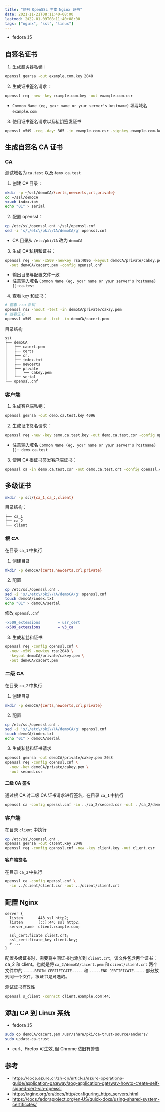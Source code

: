 ```yaml
---
title: "使用 OpenSSL 生成 Nginx 证书"
date: 2021-11-21T08:11:40+08:00
lastmod: 2022-01-09T08:11:40+08:00
tags: ["nginx", "ssl", "linux"]
---
```


- fedora 35

## 自签名证书

1. 生成服务器私钥：
```bash
openssl genrsa -out example.com.key 2048
```

2. 生成证书签名请求：
```bash
openssl req -new -key example.com.key -out example.com.csr
```
- `Common Name (eg, your name or your server's hostname)` 填写域名 `example.com`

3. 使用证书签名请求以及私钥签发证书
```bash
openssl x509 -req -days 365 -in example.com.csr -signkey example.com.key -out example.com.crt
```

## 生成自签名 CA 证书

### CA

测试域名为 `ca.test` 以及 `demo.ca.test`

1. 创建 CA 目录：

```bash
mkdir -p ~/ssl/demoCA/{certs,newcerts,crl,private}
cd ~/ssl/demoCA
touch index.txt
echo "01" > serial
```

2. 配置 openssl：

```bash
cp /etc/ssl/openssl.cnf ~/ssl/openssl.cnf
sed -i 's/\/etc\/pki\/CA/demoCA/g' openssl.cnf
```
- CA 目录从 `/etc/pki/CA` 改为 `demoCA`

3. 生成 CA 私钥和证书：

```bash
openssl req -new -x509 -newkey rsa:4096 -keyout demoCA/private/cakey.pem \
  -out demoCA/cacert.pem -config openssl.cnf
```
- 输出目录与配置文件一致
- 注意输入域名 `Common Name (eg, your name or your server's hostname) []:ca.test`

4. 查看 key 和证书：

```bash
# 查看 rsa 私钥
openssl rsa -noout -text -in demoCA/private/cakey.pem
# 查看证书
openssl x509 -noout -text -in demoCA/cacert.pem
```

目录结构

```
ssl
├── demoCA
│   ├── cacert.pem
│   ├── certs
│   ├── crl
│   ├── index.txt
│   ├── newcerts
│   ├── private
│   │   └── cakey.pem
│   └── serial
└── openssl.cnf
```

### 客户端

1. 生成客户端私钥：
```bash
openssl genrsa -out demo.ca.test.key 4096
```

2. 生成证书签名请求：
```bash
openssl req -new -key demo.ca.test.key -out demo.ca.test.csr -config openssl.cnf
```
- 注意输入域名 `Common Name (eg, your name or your server's hostname) []: demo.ca.test`

3. 使用 CA 根证书签发客户端证书：
```bash
openssl ca -in demo.ca.test.csr -out demo.ca.test.crt -config openssl.cnf
```

## 多级证书

```bash
mkdir -p ssl/{ca_1,ca_2,client}
```

目录结构：

```ssl
├── ca_1
├── ca_2
└── client
```
### 根 CA

在目录 `ca_1` 中执行

1. 创建目录

```bash
mkdir -p demoCA/{certs,newcerts,crl,private}
```

2. 配置

```bash
cp /etc/ssl/openssl.cnf .
sed -i 's/\/etc\/pki\/CA/demoCA/g' openssl.cnf
touch demoCA/index.txt
echo "01" > demoCA/serial
```

修改 `openssl.cnf`

```diff
-x509_extensions        = usr_cert
+x509_extensions        = v3_ca
```

3. 生成私钥和证书

```bash
openssl req -config openssl.cnf \
  -new -x509 -newkey rsa:2048 \
  -keyout demoCA/private/cakey.pem \
  -out demoCA/cacert.pem
```

### 二级 CA

在目录 `ca_2` 中执行

1. 创建目录

```bash
mkdir -p demoCA/{certs,newcerts,crl,private} 
```

2. 配置

```bash
cp /etc/ssl/openssl.cnf .
sed -i 's/\/etc\/pki\/CA/demoCA/g' openssl.cnf
touch demoCA/index.txt
echo "01" > demoCA/serial
```

3. 生成私钥和证书请求

```bash
openssl genrsa -out demoCA/private/cakey.pem 2048
openssl req -config openssl.cnf \
  -new -key demoCA/private/cakey.pem \
  -out second.csr
```

#### 二级 CA 签名

通过根  CA 对二级 CA 证书请求进行签名，在目录 `ca_1` 中执行

```bash
openssl ca -config openssl.cnf -in ../ca_2/second.csr -out ../ca_2/demoCA/cacert.pem
```

### 客户端

在目录 `client` 中执行

```bash
cp /etc/ssl/openssl.cnf .
openssl genrsa -out client.key 2048
openssl req -config openssl.cnf -new -key client.key -out client.csr
```

#### 客户端签名

在目录 `ca_2` 中执行

```bash
openssl ca -config openssl.cnf \
  -in ../client/client.csr -out ../client/client.crt 
```

## 配置 Nginx

```nginx
server {
  listen       443 ssl http2;
  listen       [::]:443 ssl http2;
  server_name  client.example.com;

  ssl_certificate client.crt;
  ssl_certificate_key client.key;
  # ...
}
```

配置多级证书时，需要将中间证书也添加到 `client.crt`，该文件包含两个证书：ca_2 和 client。也就是将 `ca_2/demoCA/cacert.pem` 和 `client/client.crt` 两个文件中的 `-----BEGIN CERTIFICATE-----` 和 `-----END CERTIFICATE-----` 部分放到同一个文件。根证书是可选的。

测试证书有效性

```bash
openssl s_client -connect client.example.com:443
```

## 添加 CA 到 Linux 系统

- fedora 35

```bash
sudo cp demoCA/cacert.pem /usr/share/pki/ca-trust-source/anchors/
sudo update-ca-trust
```
- curl、Firefox 可生效, 但 Chrome 依旧有警告

## 参考

- https://docs.azure.cn/zh-cn/articles/azure-operations-guide/application-gateway/aog-application-gateway-howto-create-self-signed-cert-via-openssl
- https://nginx.org/en/docs/http/configuring_https_servers.html
- https://docs.fedoraproject.org/en-US/quick-docs/using-shared-system-certificates/
